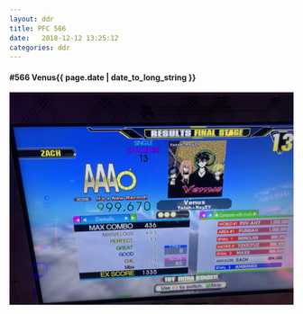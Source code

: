 ```yaml
---
layout: ddr
title: PFC 566
date:   2018-12-12 13:25:12
categories: ddr
---
```


#### **#566** Venus<span class="pull-right">{{ page.date | date_to_long_string }}</span>
![](/images/pfc/566_Venus.jpg)
